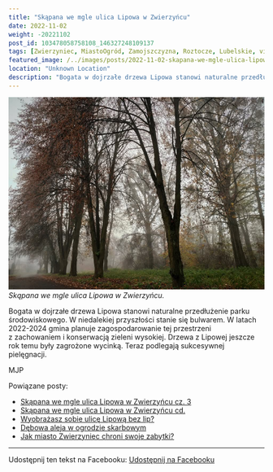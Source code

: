 ```yaml
---
title: "Skąpana we mgle ulica Lipowa w Zwierzyńcu"
date: 2022-11-02
weight: -20221102
post_id: 103478058758108_146327248109137
tags: [Zwierzyniec, MiastoOgród, Zamojszczyzna, Roztocze, Lubelskie, villarestituta, turystyka, dziedzictwo, zabytki, krajobrazy]
featured_image: /../images/posts/2022-11-02-skapana-we-mgle-ulica-lipowa-wzwierzyncu.jpg
location: "Unknown Location"
description: "Bogata w dojrzałe drzewa Lipowa stanowi naturalne przedłużenie parku środowiskowego. W niedalekiej przyszłości stanie się bulwarem. W latach 2022-2024..."
---
```


![Skąpana we mgle ulica Lipowa w Zwierzyńcu.](/images/posts/2022-11-02-skapana-we-mgle-ulica-lipowa-wzwierzyncu.jpg)
*Skąpana we mgle ulica Lipowa w Zwierzyńcu.*

Bogata w dojrzałe drzewa Lipowa stanowi naturalne przedłużenie parku środowiskowego. W niedalekiej przyszłości stanie się bulwarem. W latach 2022-2024 gmina planuje zagospodarowanie tej przestrzeni z zachowaniem i konserwacją zieleni wysokiej.
Drzewa z Lipowej jeszcze rok temu były zagrożone wycinką. Teraz podlegają sukcesywnej pielęgnacji.



MJP

Powiązane posty:
- [Skąpana we mgle ulica Lipowa w Zwierzyńcu cz. 3](/posts/skapana-we-mgle-ulica-lipowa-wzwierzyncucz3)
- [Skąpana we mgle ulica Lipowa w Zwierzyńcu cd.](/posts/skapana-we-mgle-ulica-lipowa-wzwierzyncucd)
- [Wyobrażasz sobie ulicę Lipową bez lip?](/posts/wyobrazasz-sobie-ulice-lipowa-bez-lip)
- [Dębowa aleja w ogrodzie skarbowym](/posts/debowa-aleja-w-ogrodzie-skarbowym)
- [Jak miasto Zwierzyniec chroni swoje zabytki?](/posts/jak-miasto-zwierzyniec-chroni-swoje-zabytki)


---

Udostępnij ten tekst na Facebooku:
[Udostępnij na Facebooku](https://www.facebook.com/sharer/sharer.php?u=https://stowarzyszeniewachniewskiej.pl/posts/skapana-we-mgle-ulica-lipowa-wzwierzyncu)

<script type="application/ld+json">
{
  "@context": "https://schema.org",
  "@type": "BlogPosting",
  "headline": "Skąpana we mgle ulica Lipowa w Zwierzyńcu",
  "datePublished": "2022-11-02",
  "dateModified": "2022-11-02",
  "author": {
    "@type": "Organization",
    "name": "Stowarzyszenie im. Aleksandry Wachniewskiej"
  },
  "publisher": {
    "@type": "Organization",
    "name": "Stowarzyszenie im. Aleksandry Wachniewskiej",
    "logo": {
      "@type": "ImageObject",
      "url": "https://stowarzyszeniewachniewskiej.pl/images/logo/logo.svg"
    }
  },
  "mainEntityOfPage": {
    "@type": "WebPage",
    "@id": "https://stowarzyszeniewachniewskiej.pl/posts/skapana-we-mgle-ulica-lipowa-wzwierzyncu"
  },
  "image": {
    "@type": "ImageObject",
    "url": "https://stowarzyszeniewachniewskiej.pl//images/posts/2022-11-02-skapana-we-mgle-ulica-lipowa-wzwierzyncu.jpg"
  },
  "articleSection": "Dziedzictwo Kulturowe i Zabytki",
  "keywords": "[Zwierzyniec, MiastoOgród, Zamojszczyzna, Roztocze, Lubelskie, villarestituta, turystyka, dziedzictwo, zabytki, krajobrazy]",
  "wordCount": 44,
  "articleBody": "Bogata w dojrzałe drzewa Lipowa stanowi naturalne przedłużenie parku środowiskowego. W niedalekiej przyszłości stanie się bulwarem. W latach 2022-2024 gmina planuje zagospodarowanie tej przestrzeni z zachowaniem i konserwacją zieleni wysokiej.\nDrzewa z Lipowej jeszcze rok temu były zagrożone wycinką. Teraz podlegają sukcesywnej pielęgnacji.\n\n\n\nMJP",
  "description": "Bogata w dojrzałe drzewa Lipowa stanowi naturalne przedłużenie parku środowiskowego. W niedalekiej przyszłości stanie się bulwarem. W latach 2022-2024...",
  "copyrightHolder": null
}
</script>
<script type="application/ld+json">
{
  "@context": "https://schema.org",
  "@type": "BreadcrumbList",
  "itemListElement": [
    {
      "@type": "ListItem",
      "position": 1,
      "name": "Home",
      "item": "https://stowarzyszeniewachniewskiej.pl"
    },
    {
      "@type": "ListItem",
      "position": 2,
      "name": "posts",
      "item": "https://stowarzyszeniewachniewskiej.pl/posts"
    },
    {
      "@type": "ListItem",
      "position": 3,
      "name": "Skąpana we mgle ulica Lipowa w Zwierzyńcu",
      "item": "https://stowarzyszeniewachniewskiej.pl/posts/skapana-we-mgle-ulica-lipowa-wzwierzyncu"
    }
  ]
}
</script>
